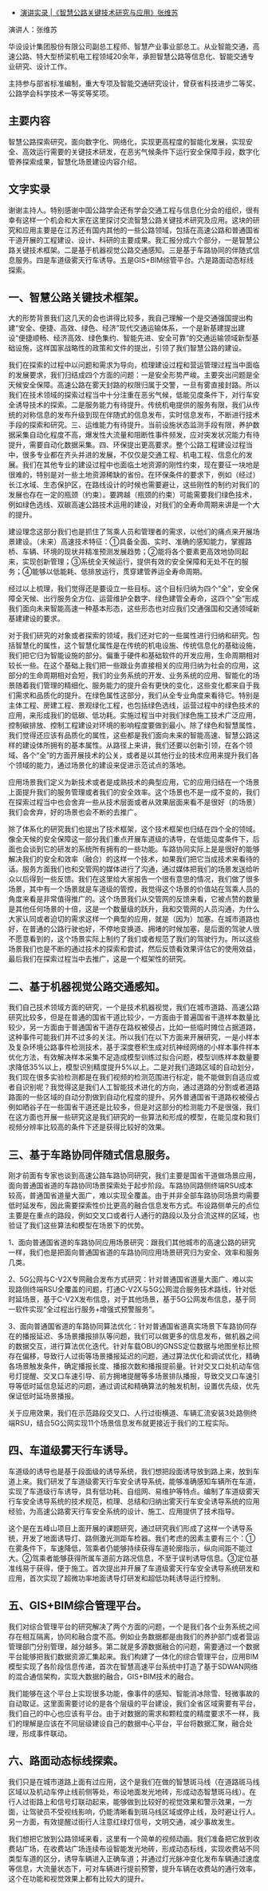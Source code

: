 - [演讲实录 |《智慧公路关键技术研究与应用》张维苏](https://mp.weixin.qq.com/s/yA5AX5QXY2ksrhMuP1wPuA)

演讲人：张维苏

华设设计集团股份有限公司副总工程师、智慧产业事业部总工。从业智能交通，高速公路、特大型桥梁机电工程领域20余年，承担智慧公路等信息化、智能交通专业研究、设计工作。

主持参与部省标准编制，重大专项及智能交通研究设计，曾获省科技进步二等奖、公路学会科学技术一等奖等奖项。

## 主要内容

智慧公路探索研究，面向数字化、网络化，实现更高程度的智能化发展，实现安全、高效运行需要的关键技术研发，在恶劣气候条件下运行安全保障手段，数字化管养探索成果，智慧化场景建设内容介绍。

## 文字实录

谢谢主持人。特别感谢中国公路学会还有学会交通工程与信息化分会的组织，很有幸有这样一个机会和大家在这里探讨交流智慧公路关键技术研究及应用。这块的研究和应用主要是在江苏还有国内其他的一些公路领域，包括在高速公路和普通国省干道开展的工程建设、设计、科研的主要成果。我汇报分成六个部分，一是智慧公路关键技术框架。二是基于机器视觉公路交通感知。三是基于车路协同的伴随式信息服务。四是车道级雾天行车诱导。五是GIS+BIM综管平台。六是路面动态标线探索。

## 一、智慧公路关键技术框架。

大的形势背景我们这几天的会也讲得比较多，我自己理解一个是交通强国提出构建“安全、便捷、高效、绿色、经济”现代交通运输体系，一个是新基建提出建设“便捷顺畅、经济高效、绿色集约、智能先进、安全可靠”的交通运输领域新型基础设施，这样国家战略性的政策和文件的提出，引领了我们智慧公路的建设。

我们在探索的过程中以问题和需求为导向，梳理建设过程和营运管理过程当中面临的发展要求，我们归结成四个方面的问题：一是安全形势严峻。主要突出问题是全天候安全保障。高速公路在雾天封路的权限归属于交警，一旦有雾直接封路。所以我们在技术领域的探索过程当中十分注重在恶劣气候，低能见度条件下，对行车安全诱导技术的探索。二是服务能力有待提升。传统机电提供的服务有限，我们从传统的对称信息的发布升级到现在伴随式的信息发布，实时信息发布，不断进行技术手段的探索和研究。三、运维能力有待提升。当前设施状态监测手段有限，养护数据采集自动化程度不高，爆发性大流量和阻断性事件频发，应对突发状况能力有待提升，需要自动化数据采集。四、环保提出更高要求。整个公路工程建设过程当中，很多专业都在齐头并进的发展，不仅仅是交通工程、机电工程、信息化的发展。我们在其他专业的建设过程中也面临土地资源的刚性约束，现在要征一块地是很难的，特别是对一些土地资源稀缺的省份。在环保条件的要求下，例如（经过）长江水域、生态保护区，在路线设计的时候也需要避让，这些刚性的制约对我们的发展也存在一定的瓶颈（约束）。要跨越（瓶颈的约束）可能需要我们绿色技术，例如绿色选线、双碳高速公路技术运用的建设，对我们的全寿命周期来讲是一个大的提升。

建设理念这部分我们也是抓住了驾乘人员和管理者的需求，以他们的痛点来开展场景建设。（未来）高速技术特征：①具备全面、实时、准确的感知能力，掌握路桥、车辆、环境的现状并精准预测发展趋势；②能将各个要素更高效地协同起来，实现创新管理；③系统全天候运行，提供有效的安全保障和无处不在的服务；④能够以低能耗、低排放运行，贯穿建管养运全寿命周期。

经过以上梳理，我们觉得还是要设立一些目标。这个目标归纳为四个“全”，安全保障全天候、出行服务全方位、运营维护全数字、绿色建管全寿命，这四个“全”形成我们面向未来智能高速一种基本形态，这些形态也对应我们交通强国和交通领域新基建建设的要求。

对于我们研究的对象或者探索的领域，我们还对它的一些属性进行归纳和研究。包括智慧化的属性，这个智慧化属性是在传统的机电设施、传统信息化的基础设施，我们把它归为智能设施的部分。偏重于硬件和基础软件的开发应用，生命周期相对较长一些。在这个基础上我们把一些跟业务直接相关的应用归纳为社会的应用，这部分的生命周期相对会短，我们的业务系统的开发、业务系统的应用、智能化的场景随着我们管理的精细化、服务能力的提升会有更快的变化，这些变化都来自于我们需求和品质化的提升。在绿色属性这部分，我们从全专业角度来看待它。特别是主体工程、房建工程、景观绿化工程，也包括绿色选线，运营过程中的绿色技术的应用，来形成我们的低碳、低功耗。实施过程当中对我们绿色施工技术广泛应用，控制碳排放、控制工程建设对环境的影响程度要做到最小。除了绿色和智慧属性，我们觉得还应该有品质化的属性，这些都是我们面向未来的智能高速、智慧公路这样的建设体所拥有的基本属性。从路径上来讲，我们还要以创新引领，在各个领域、各个“全”的方面开展技术的公关，或者是以其他行业的技术应用来提升我们各个领域的能力，通过场景化的建设来促进示范试点的落地。

应用场景我们定义为新技术或者是成熟技术的典型应用，它的应用归结在一个场景上面提升我们的服务管理或者我们的安全效率。这个场景也不是一成不变的，我们在探索过程当中也会舍弃一些从技术层面或者从效果层面来看不是很好（的场景）我们会舍弃，好的场景也会不断的去推广。

除了体系化的研究我们也提出了技术框架，这个技术框架也归结在四个全的领域。像全天候的安全保障这一部分我们重点开展车道级的诱导，在低能见度条件下，后面也会谈到它的研发的系统所有拥有的一些功能。车路协同实际上是是很好的能够解决我们的安全和效率（融合）的这样一个技术，如果我们把它当成技术来看待的话。服务方面我们也和交管网的媒体进行了沟通，通过媒体把我们的场景发送给听众以后得到一些反馈。我们在这里给大家报告一个很有意思的情况，我们做了很多场景，其中有一个场景就是车道级的管控，我觉得这个场景的价值站在驾乘人员的角度来看是非常值得推广的。这个场景我们从交管网的反馈来看，它被点赞的数量是其他任何场景的十倍，这是一个数量级的跃升，我和交管网的人员沟通，为什么大家认同或者迫切的需求这样一个典型的应用，就是（因为）加塞。在城市道路也好，在普通的公路行驶也好，不停地变换道、拥堵的时候加塞，是后面的驾驶人很不愿意看到的，这个场景实际上制约了我们或者规范了我们的驾驶行为。所以这些场景我们也是不断的通过技术的探索和尝试，然后反馈看效果评估它的使用效益，最后我们在探索过程当中去推广，这是一个框架性的研究。

## 二、基于机器视觉公路交通感知。

我们自己技术领域方面的研究，一个是技术机器视觉，我们在城市道路、高速公路研究比较多，但是在普通的国省干道比较少，一方面由于普遍国省干道样本数量比较少，另一方面由于普通国省干道存在路权被侵占，比如一些临时摊位占据道路，这种事件可能我们并不过多的关注。所以我们在以下方面来开展研究，一是小样本及复杂环境公路事件检测技术，基于深度卷积生成对抗神经网络的小样本事件样本优化方法，有效解决样本采集不足造成模型训练过拟合问题，模型训练样本数量要求降低35%以上，模型识别精度提升5%以上。二是对我们道路区域的自动划分，我们现在很多实验检测都是在我们视频的检测范围进行标定，能不能做到自适应或者自识别呢？我觉得这是我们人工智能技术进化的方向，通过道路的分割或者道路路面的一些区域的自动分割做到自动化程度的提升。另外普通国省干道路权被侵占例如晒谷子在一些国省干道还是比较多，但是对这部分的检测能力不是很强，我们在这方面也开展一些研究这是我们研究的一些算法和形成的模型，在能见度和我们视频分辨率比较高的条件下还是获得比较好的效果。

## 三、基于车路协同伴随式信息服务。

刚才前面有专家也谈到高速公路车路协同研究，我们主要是国省干道做场景应用，面向普通国省道的车路协同场景探索处于起步阶段。车路协同路侧终端RSU成本较高，普通国省道量大面广，难以实现全覆盖。由于并非全部车路协同场景均需要低时延发布，因此需要探索性价比更高的融合信息发布方式。布设路侧单元的点位主要是在重点的路段，例如交叉口或者行人通行的路段以及分合流这样的区域，也验证了我们这些算法和模型在场景下的优势。

1、面向普通国省道的车路协同应用场景研究：跟我们其他城市的高速公路的研究一样，我们也是把面向普通国省道的车路协同应用场景研究归为安全、效率和服务几类。

2、5G公网与C-V2X专网融合发布方式研究：针对普通国省道量大面广、难以实现路侧终端RSU全覆盖的问题，打通C-V2X与5G公网混合服务技术路线，针对低时延场景，基于C-V2X发布信息，对于其他场景，基于5G公网发布信息，基于同一软件实现“全过程出行服务+增强式预警服务”。

3、面向普通国省道的车路协同算法优化：针对普通国省道真实场景下车路协同存在的播报延迟、多场景播报排队等问题，我们可以做更多的信息发布，做机器之间的数据交互，进行算法优化迭代。针对车载OBU的GNSS定位数据与地图坐标比照存在偏移，导致行人过街等场景播报延迟的问题，通过算法优化和调试优化，精确各场景触发条件，确定播报长度、播报次数和播报提前量。针对交叉口处机动车信号灯提醒、交叉口车速引导、前方拥堵提醒等多场景排队播报，导致交叉口车速引导等低时延信息延迟的问题，通过调试和精确算法的触发机制，设置优先级，优先保证低时延场景播报。

关于应用效果，我们在示范路段交叉口、人行过街横道、车辆汇流安装3处路侧终端RSU，结合5G公网实现11个场景信息发布就更接近于我们的工程实际。

## 四、车道级雾天行车诱导。

车道级的诱导也是基于段面级的诱导系统，我们想把段面诱导放到路上来，放到车道上来。我们研发了车道级雾天行车安全诱导系统，能够准确感知车辆所在车道，实现了车道级行车诱导，具有低功耗、自组网、易维护等特点。编制了车道级雾天行车安全诱导系统的技术规范，梳理、总结和归纳出雾天行车安全诱导系统的应用经验，为高速公路雾天行车安全系统的设计、施工、应用提供了技术指导。

这个是在五峰山项目上面开展的课题研究，通过研究我们形成了这样一个诱导系统，开发了地面诱导灯、路侧激光测距车检器。我们考虑的因素主要有三个：①在雾条件下，车速降低，驾乘者仍能够持续获得车道轮廓指示，纵向间距不能过大。②驾乘者能够获得所属车道前方路况信息，不至于误判诱导信息。③定位基准线易于获得，便于施工。首次提出并开展了车道级雾天行车安全诱导系统研发和应用，首次实现了超微功率地面诱导灯研发和超低功耗诱导运行控制。

## 五、GIS+BIM综合管理平台。

我们对综合管理平台的研究解决了两个方面的问题，一个是我们各个业务系统之间存在相互隔离，协同和融合度不高。例如业务数据都是由我们的养护部门或者营运管理部门分别管理，越分越多。第二就是多源数据融合的问题，需要通过一个数据平台能够把我们数据资源汇集起来。我们构建了一体化的综合管理平台，应用BIM模型实现了各阶段信息传递，首次在智慧高速平台系统中打造了基于SDWAN网络的混合通信架构，实现大数据的融合，GIS+BIM技术的融合。

我们能够在这个平台上实现很多功能，像事件的感知、智能消冰除雪、轻微事故的自动取证。这里面需要讨论的是各个层级的平台建设，我们全省区域需要有平台，我们自己的中心也应该有平台。由于对数据的需求和颗粒度的精度要求不一样，我们的理解是应该在不同层级建设自己的数据中心平台，平台将数据汇聚，融合处理，形成事件联动。

## 六、路面动态标线探索。

我们只是在城市道路上面有过应用，这个是我们在做的智慧斑马线（在道路斑马线区域以及机动车停止线前侧等处，布设地面发光地砖，形成动态智慧斑马线）。在行人过街路上和信号灯联动起来，能够做到比较好的视觉效果和警示效果，一方面，让驾驶员不受视线影响，仍能清晰看到斑马线区域或停止线，及时避让行人。另一方面，有效提醒过街行人注意红绿灯信号，文明交通，减少事故发生。

我们想把它放到公路领域来看，这里有一个简单的视频动画。我们准备把它放到收费站广场，在收费站广场连续布设智能发光地砖，形成动态标线，实现收费站不同类型车道的区分，诱导车辆进入正确车道；并通过灯光脉冲变化发布车辆通过速度等信息，大流量状态下，可对车辆进行提前预警，提升车辆在收费站的通行效率，这个在功能和视觉效果上都有比较大的提升。